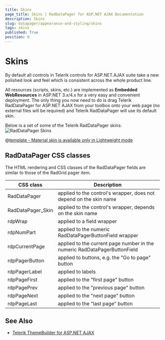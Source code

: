 ```yaml
---
title: Skins
page_title: Skins | RadDataPager for ASP.NET AJAX Documentation
description: Skins
slug: datapager/appearance-and-styling/skins
tags: skins
published: True
position: 0
---
```


# Skins



By default all controls in Telerik controls for ASP.NET.AJAX suite take a new polished look and feel which is consistent across the whole product line.

All resources (scripts, skins, etc.) are implemented as **Embedded WebResources** in ASP.NET 3.x/4.x for a very easy and convenient deployment. The only thing you now need to do is drag Telerik RadDataPager for ASP.NET AJAX from your toolbox onto your web page (no external files will be required) and Telerik RadDataPager will use its default skin.

Below is a set of some of the Telerik RadDataPager skins:
![RadDataPager Skins](images/datapager-skins.png) 


 @[template - Material skin is available only in Lightweight mode](/_templates/common/skins-notes.md#material-only-in-lightweight) 




## RadDataPager CSS classes

The HTML rendering and CSS classes of the RadDataPager fields are similar to those of the RadGrid pager item.


|  **CSS class**  |  **Description**  |
| ------ | ------ |
|RadDataPager|applied to the control's wrapper, does not depend on the skin name|
|RadDataPager_Skin|applied to the control's wrapper, depends on the skin name|
|rdpWrap|applied to a field wrapper|
|rdpNumPart|applied to the numeric RadDataPagerButtonField wrapper|
|rdpCurrentPage|applied to the current page number in the numeric RadDataPagerButtonField|
|rdpPagerButton|applied to buttons, e.g. the "Go to page" button|
|rdpPagerLabel|applied to labels|
|rdpPageFirst|applied to the "first page" button|
|rdpPagePrev|applied to the "previous page" button|
|rdpPageNext|applied to the "next page" button|
|rdpPageLast|applied to the "last page" button|


## See Also 

 * [Telerik ThemeBuilder for ASP.NET AJAX](https://themebuilder.telerik.com/)


